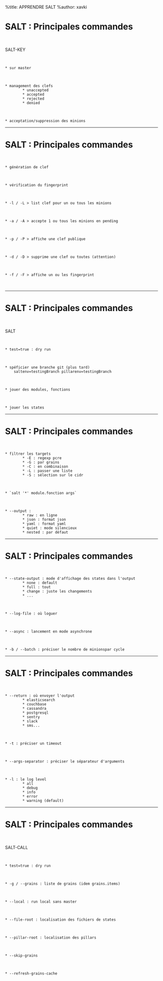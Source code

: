 %title: APPRENDRE SALT
%author: xavki


# SALT : Principales commandes


<br>

SALT-KEY

<br>

	* sur master

<br>

	* management des clefs
			* unaccepted
			* accepted
			* rejected
			* denied

<br>

	* acceptation/suppression des minions

---------------------------------------------------------------------------

# SALT : Principales commandes

<br>

	* génération de clef

<br>

	* vérification du fingerprint 

<br>

	* -l / -L > list clef pour un ou tous les minions

<br>

	* -a / -A > accepte 1 ou tous les minions en pending

<br>

	* -p / -P > affiche une clef publique

<br>

	* -d / -D > supprime une clef ou toutes (attention)

<br>

	* -f / -F > affiche un ou les fingerprint
	
<br>


---------------------------------------------------------------------------

# SALT : Principales commandes

<br>

SALT

<br>

	* test=true : dry run

<br>

	* spéficier une branche git (plus tard)
		saltenv=testingBranch pillarenv=testingBranch

<br>

	* jouer des modules, fonctions

<br>

	* jouer les states

---------------------------------------------------------------------------

# SALT : Principales commandes

<br>

	* filtrer les targets
			* -E : regexp pcre
			* -G : par grains
			* -C : en combinaison
			* -L : passer une liste
			* -S : sélection sur le cidr

<br>

	* `salt '*' module.fonction args`

<br>

	* --output : 
			* raw : en ligne
			* json : format json
			* yaml : format yaml
			* quiet : mode silencieux
			* nested : par défaut

---------------------------------------------------------------------------

# SALT : Principales commandes

<br>

	* --state-output : mode d'affichage des states dans l'output
			* none : default
			* full : tout
			* change : juste les changements
			* ...

<br>

	* --log-file : où loguer

<br>

	* --async : lancement en mode asynchrone

<br>

	* -b / --batch : préciser le nombre de minionspar cycle

---------------------------------------------------------------------------

# SALT : Principales commandes

<br>

	* --return : où envoyer l'output
			* elasticsearch
			* couchbase
			* cassandra
			* postgresql
			* sentry
			* slack
			* sms...

<br>

	* -t : préciser un timeout

<br>

	* --args-separator : préciser le séparateur d'arguments

<br>

	* -l : le log level
			* all
			* debug
			* info
			* error
			* warning (default)


---------------------------------------------------------------------------

# SALT : Principales commandes

<br>

SALT-CALL


<br>

	* test=true : dry run

<br>

	* -g / --grains : liste de grains (idem grains.items)

<br>

	* --local : run local sans master

<br>

	* --file-root : localisation des fichiers de states

<br>

	* --pillar-root : localisation des pillars

<br>

	* --skip-grains

<br>

	* --refresh-grains-cache

